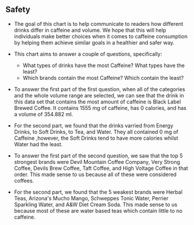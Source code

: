 ## Safety


- The goal of this chart is to help communicate to readers how different drinks differ in caffeine and volume. We hope that this will help individuals make better choices when it comes to caffeine consumption by helping them achieve similar goals in a healthier and safer way.

- This chart aims to answer a couple of questions, specifically:
  - What types of drinks have the most Caffeine? What types have the least? 
  - Which brands contain the most Caffeine? Which contain the least?
  
  
- To answer the first part of the first question, when all of the categories and the whole volume range are selected, we can see that the drink in this data set that contains the most amount of caffeine is Black Label Brewed Coffee. It contains 1555 mg of caffeine, has 0 calories, and has a volume of 354.882 ml.
- For the second part, we found that the drinks varried from Energy Drinks, to Soft Drinks, to Tea, and Water. They all contained 0 mg of Caffeine ,however, the Soft Drinks tend to have more calories whilst Water had the least. 

- To answer the first part of the second question, we saw that the top 5 strongest brands were Devil Mountain Coffee Company, Very Strong Coffee, Devils Brew Coffee, Taft Coffee, and High Voltage Coffee in that order. This made sense to us because all of these were considered coffees. 
- For the second part, we found that the 5 weakest brands were Herbal Teas, Arizona's Mucho Mango, Schweppes Tonic Water, Perrier Sparkling Water, and A&W Diet Cream Soda. This made sense to us because most of these are water based teas which contain little to no caffeine. 
  
